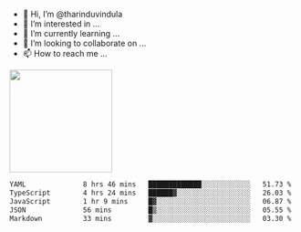 - 👋 Hi, I’m @tharinduvindula
- 👀 I’m interested in ...
- 🌱 I’m currently learning ...
- 💞️ I’m looking to collaborate on ...
- 📫 How to reach me ...

<!---
tharinduvindula/tharinduvindula is a ✨ special ✨ repository because its `README.md` (this file) appears on your GitHub profile.
You can click the Preview link to take a look at your changes.
--->

<img height="180em" src="https://github-readme-stats.vercel.app/api?username=tharinduvindula&show_icons=true&hide_border=false&&count_private=true&include_all_commits=true" />


<!--START_SECTION:waka-->

```txt
YAML              8 hrs 46 mins   █████████████░░░░░░░░░░░░   51.73 %
TypeScript        4 hrs 24 mins   ██████▓░░░░░░░░░░░░░░░░░░   26.03 %
JavaScript        1 hr 9 mins     █▓░░░░░░░░░░░░░░░░░░░░░░░   06.87 %
JSON              56 mins         █▒░░░░░░░░░░░░░░░░░░░░░░░   05.55 %
Markdown          33 mins         ▓░░░░░░░░░░░░░░░░░░░░░░░░   03.30 %
```

<!--END_SECTION:waka-->
